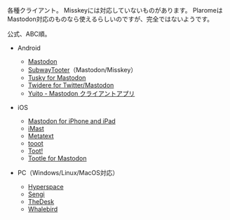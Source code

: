 各種クライアント。
Misskeyには対応していないものがあります。
PlaromeはMastodon対応のものなら使えるらしいのですが、完全ではないようです。

公式、ABC順。

* Android
    * [Mastodon](https://play.google.com/store/apps/details?id=org.joinmastodon.android)
    * [SubwayTooter](https://play.google.com/store/apps/details?id=jp.juggler.subwaytooter)（Mastodon/Misskey）
    * [Tusky for Mastodon](https://play.google.com/store/apps/details?id=com.keylesspalace.tusky)
    * [Twidere for Twitter/Mastodon](https://play.google.com/store/apps/details?id=org.mariotaku.twidere)
    * [Yuito - Mastodon クライアントアプリ](https://play.google.com/store/apps/details?id=net.accelf.yuito)

* iOS
    * [Mastodon for iPhone and iPad](https://apps.apple.com/us/app/mastodon-for-iphone-and-ipad/id1571998974)
    * [iMast](https://apps.apple.com/us/app/imast/id1229461703)
    * [Metatext](https://apps.apple.com/us/app/metatext/id1523996615)
    * [tooot](https://apps.apple.com/us/app/tooot/id1549772269)
    * [Toot!](https://apps.apple.com/us/app/toot/id1229021451)
    * [Tootle for Mastodon](https://apps.apple.com/us/app/tootle-for-mastodon/id1236013466)

* PC（Windows/Linux/MacOS対応）
    * [Hyperspace](https://hyperspace.marquiskurt.net/)
    * [Sengi](https://nicolasconstant.github.io/sengi/)
    * [TheDesk](https://thedesk.top/)
    * [Whalebird](https://whalebird.social/)

